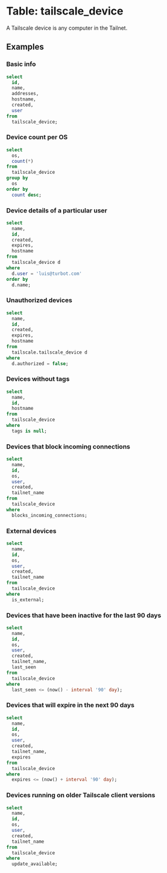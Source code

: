 # Table: tailscale_device

A Tailscale device is any computer in the Tailnet.

## Examples

### Basic info

```sql
select
  id,
  name,
  addresses,
  hostname,
  created,
  user
from
  tailscale_device;
```

### Device count per OS

```sql
select
  os,
  count(*)
from
  tailscale_device
group by
  os
order by
  count desc;
```

### Device details of a particular user

```sql
select
  name,
  id,
  created,
  expires,
  hostname
from
  tailscale_device d
where
  d.user = 'luis@turbot.com'
order by
  d.name;
```

### Unauthorized devices

```sql
select
  name,
  id,
  created,
  expires,
  hostname
from
  tailscale.tailscale_device d
where
  d.authorized = false;
```

### Devices without tags

```sql
select
  name,
  id,
  hostname
from
  tailscale_device
where
  tags is null;
```

### Devices that block incoming connections

```sql
select
  name,
  id,
  os,
  user,
  created,
  tailnet_name
from
  tailscale_device
where
  blocks_incoming_connections;
```

### External devices

```sql
select
  name,
  id,
  os,
  user,
  created,
  tailnet_name
from
  tailscale_device
where
  is_external;
```

### Devices that have been inactive for the last 90 days

```sql
select
  name,
  id,
  os,
  user,
  created,
  tailnet_name,
  last_seen
from
  tailscale_device
where
  last_seen <= (now() - interval '90' day);
```

### Devices that will expire in the next 90 days

```sql
select
  name,
  id,
  os,
  user,
  created,
  tailnet_name,
  expires
from
  tailscale_device
where
  expires <= (now() + interval '90' day);
```

### Devices running on older Tailscale client versions

```sql
select
  name,
  id,
  os,
  user,
  created,
  tailnet_name
from
  tailscale_device
where
  update_available;
```
